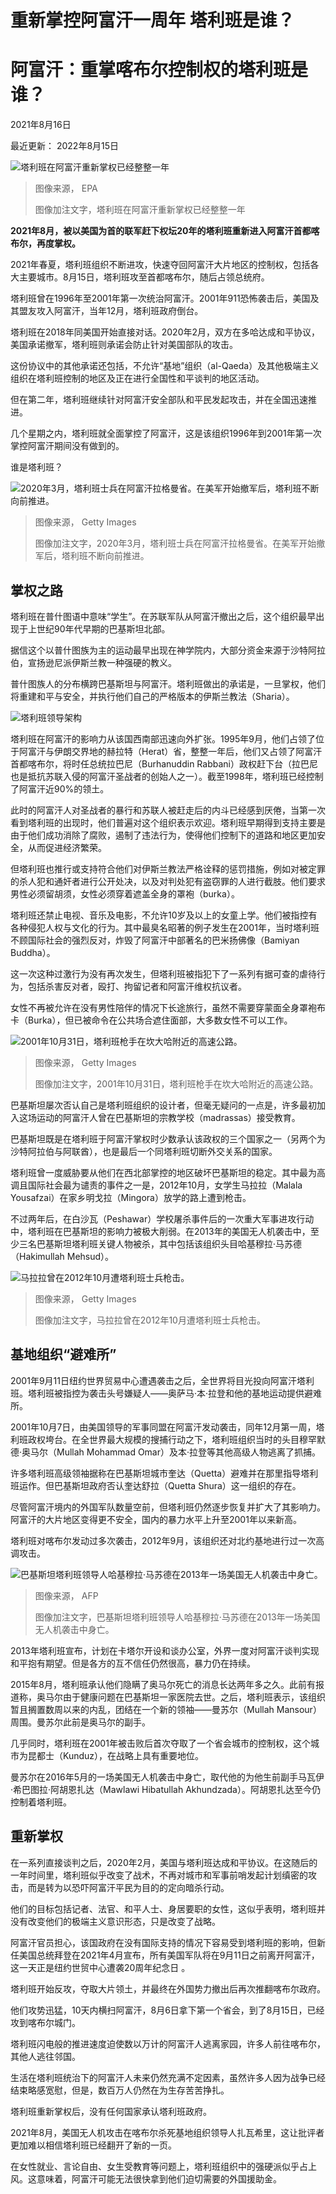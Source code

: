 # 重新掌控阿富汗一周年 塔利班是谁？


#  阿富汗：重掌喀布尔控制权的塔利班是谁？

2021年8月16日

最近更新： 2022年8月15日

![塔利班在阿富汗重新掌权已经整整一年](_126323880_bdc49acb-4266-4789-888f-cc96fe59900d.jpg)

> 图像来源，  EPA
>
> 图像加注文字，塔利班在阿富汗重新掌权已经整整一年

**2021年8月，被以美国为首的联军赶下权坛20年的塔利班重新进入阿富汗首都喀布尔，再度掌权。**

2021年春夏，塔利班组织不断进攻，快速夺回阿富汗大片地区的控制权，包括各大主要城市。8月15日，塔利班攻至首都喀布尔，随后占领总统府。

塔利班曾在1996年至2001年第一次统治阿富汗。2001年911恐怖袭击后，美国及其盟友攻入阿富汗，当年12月，塔利班政府倒台。

塔利班在2018年同美国开始直接对话。2020年2月，双方在多哈达成和平协议，美国承诺撤军，塔利班则承诺会防止针对美国部队的攻击。

这份协议中的其他承诺还包括，不允许“基地”组织（al-Qaeda）及其他极端主义组织在塔利班控制的地区及正在进行全国性和平谈判的地区活动。

但在第二年，塔利班继续针对阿富汗安全部队和平民发起攻击，并在全国迅速推进。

几个星期之内，塔利班就全面掌控了阿富汗，这是该组织1996年到2001年第一次掌控阿富汗期间没有做到的。

谁是塔利班？

![2020年3月，塔利班士兵在阿富汗拉格曼省。在美军开始撤军后，塔利班不断向前推进。](_119168866_gettyimages-1204741868.jpg)

> 图像来源，  Getty Images
>
> 图像加注文字，2020年3月，塔利班士兵在阿富汗拉格曼省。在美军开始撤军后，塔利班不断向前推进。

##  掌权之路

塔利班在普什图语中意味“学生”。在苏联军队从阿富汗撤出之后，这个组织最早出现于上世纪90年代早期的巴基斯坦北部。

据信这个以普什图族为主的运动最早出现在神学院内，大部分资金来源于沙特阿拉伯，宣扬逊尼派伊斯兰教一种强硬的教义。

普什图族人的分布横跨巴基斯坦与阿富汗。塔利班做出的承诺是，一旦掌权，他们将重建和平与安全，并执行他们自己的严格版本的伊斯兰教法（Sharia）。

![塔利班领导架构](_119948761_taliban_leadership_structure_chinese_640-nc_2x-nc.png)

塔利班在阿富汗的影响力从该国西南部迅速向外扩张。1995年9月，他们占领了位于阿富汗与伊朗交界地的赫拉特（Herat）省，整整一年后，他们又占领了阿富汗首都喀布尔，将时任总统拉巴尼（Burhanuddin Rabbani）政权赶下台（拉巴尼也是抵抗苏联入侵的阿富汗圣战者的创始人之一）。截至1998年，塔利班已经控制了阿富汗近90%的领土。

此时的阿富汗人对圣战者的暴行和苏联人被赶走后的内斗已经感到厌倦，当第一次看到塔利班的出现时，他们普遍对这个组织表示欢迎。塔利班早期得到支持主要是由于他们成功消除了腐败，遏制了违法行为，使得他们控制下的道路和地区更加安全，从而促进经济繁荣。

但塔利班也推行或支持符合他们对伊斯兰教法严格诠释的惩罚措施，例如对被定罪的杀人犯和通奸者进行公开处决，以及对判处犯有盗窃罪的人进行截肢。他们要求男性必须留胡须，女性必须穿着遮盖全身的罩袍（burka）。

塔利班还禁止电视、音乐及电影，不允许10岁及以上的女童上学。他们被指控有各种侵犯人权与文化的行为。其中最臭名昭著的例子发生在2001年，当时塔利班不顾国际社会的强烈反对，炸毁了阿富汗中部著名的巴米扬佛像（Bamiyan Buddha）。

这一次这种过激行为没有再次发生，但塔利班被指犯下了一系列有据可查的虐待行为，包括杀害反对者，殴打、拘留记者和阿富汗维权抗议者。

女性不再被允许在没有男性陪伴的情况下长途旅行，虽然不需要穿蒙面全身罩袍布卡（Burka），但已被命令在公共场合遮住面部，大多数女性不可以工作。

![2001年10月31日，塔利班枪手在坎大哈附近的高速公路。](_119168077_gettyimages-51342654.jpg)

> 图像来源，  Getty Images
>
> 图像加注文字，2001年10月31日，塔利班枪手在坎大哈附近的高速公路。

巴基斯坦屡次否认自己是塔利班组织的设计者，但毫无疑问的一点是，许多最初加入这场运动的阿富汗人曾在巴基斯坦的宗教学校（madrassas）接受教育。

巴基斯坦既是在塔利班于阿富汗掌权时少数承认该政权的三个国家之一（另两个为沙特阿拉伯与阿联酋），也是最后一个同塔利班切断外交关系的国家。

塔利班曾一度威胁要从他们在西北部掌控的地区破坏巴基斯坦的稳定。其中最为高调且国际社会最为谴责的事件之一是，2012年10月，女学生马拉拉（Malala Yousafzai）在家乡明戈拉（Mingora）放学的路上遭到枪击。

不过两年后，在白沙瓦（Peshawar）学校屠杀事件后的一次重大军事进攻行动中，塔利班在巴基斯坦的影响力被极大削弱。在2013年的美国无人机袭击中，至少三名巴基斯坦塔利班关键人物被杀，其中包括该组织头目哈基穆拉·马苏德（Hakimullah Mehsud）。

![马拉拉曾在2012年10月遭塔利班士兵枪击。](_119168074_gettyimages-994923648.jpg)

> 图像来源，  Getty Images
>
> 图像加注文字，马拉拉曾在2012年10月遭塔利班士兵枪击。

##  基地组织“避难所”

2001年9月11日纽约世界贸易中心遭遇袭击之后，全世界将目光投向阿富汗塔利班。塔利班被指控为袭击头号嫌疑人——奥萨马·本·拉登和他的基地运动提供避难所。

2001年10月7日，由美国领导的军事同盟在阿富汗发动袭击，同年12月第一周，塔利班政权垮台。在全世界最大规模的搜捕行动之下，塔利班组织当时的头目穆罕默德·奥马尔（Mullah Mohammad Omar）及本·拉登等其他高级人物逃离了抓捕。

许多塔利班高级领袖据称在巴基斯坦城市奎达（Quetta）避难并在那里指导塔利班运作。但巴基斯坦政府否认奎达舒拉（Quetta Shura）这一组织的存在。

尽管阿富汗境内的外国军队数量空前，但塔利班仍然逐步恢复并扩大了其影响力。阿富汗的大片地区变得更不安全，国内的暴力水平上升至2001年以来新高。

塔利班对喀布尔发动过多次袭击，2012年9月，该组织还对北约基地进行过一次高调攻击。

![巴基斯坦塔利班领导人哈基穆拉·马苏德在2013年一场美国无人机袭击中身亡。](_119168080_gettyimages-95820358.jpg)

> 图像来源，  AFP
>
> 图像加注文字，巴基斯坦塔利班领导人哈基穆拉·马苏德在2013年一场美国无人机袭击中身亡。

2013年塔利班宣布，计划在卡塔尔开设和谈办公室，外界一度对阿富汗谈判实现和平抱有期望。但是各方的互不信任仍然很高，暴力仍在持续。

2015年8月，塔利班承认他们隐瞒了奥马尔死亡的消息长达两年多之久。此前有报道称，奥马尔由于健康问题在巴基斯坦一家医院去世。之后，塔利班表示，该组织暂且搁置数周以来的内乱，团结在一个新的领袖——曼苏尔（Mullah Mansour）周围。曼苏尔此前是奥马尔的副手。

几乎同时，塔利班在2001年被击败后首次夺取了一个省会城市的控制权，这个城市为昆都士（Kunduz），在战略上具有重要地位。

曼苏尔在2016年5月的一场美国无人机袭击中身亡，取代他的为他生前副手马瓦伊·希巴图拉·阿胡恩扎达（Mawlawi Hibatullah Akhundzada）。阿胡恩扎达至今仍控制着塔利班。

##  重新掌权

在一系列直接谈判之后，2020年2月，美国与塔利班达成和平协议。在这随后的一年时间里，塔利班似乎改变了战术，不再对城市和军事前哨发起计划缜密的攻击，而是转为以恐吓阿富汗平民为目的的定向暗杀行动。

他们的目标包括记者、法官、和平人士、身居要职的女性，这似乎表明，塔利班并没有改变他们的极端主义意识形态，只是改变了战略。

阿富汗官员担心，该国政府在没有国际支持的情况下容易受到塔利班的影响，但新任美国总统拜登在2021年4月宣布，所有美国军队将在9月11日之前离开阿富汗，这一天正是纽约世贸中心遭袭20周年纪念日 。

塔利班开始反攻，夺取大片领土，并最终在外国势力撤出后再次推翻喀布尔政府。

他们攻势迅猛，10天内横扫阿富汗，8月6日拿下第一个省会，到了8月15日，已经攻到喀布尔城门。

塔利班闪电般的推进速度迫使数以万计的阿富汗人逃离家园，许多人前往喀布尔，其他人逃往邻国。

生活在塔利班统治下的阿富汗人未来仍然充满不定因素，虽然许多人因为战争已经结束略感宽慰，但是，数百万人仍然在为生存苦苦挣扎。

塔利班重新掌权后，没有任何国家承认塔利班政府。

2021年8月，美国无人机攻击在喀布尔杀死基地组织领导人扎瓦希里，这让批评者更加难以相信塔利班已经翻开了新的一页。

在女性就业、言论自由、女生受教育等问题上，塔利班组织中的强硬派似乎占上风。这意味着，阿富汗可能无法很快拿到他们迫切需要的外国援助金。


